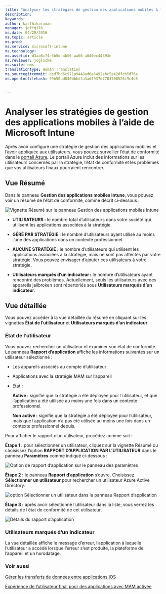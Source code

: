 ```yaml
---
title: "Analyser les stratégies de gestion des applications mobiles à l’aide de Microsoft Intune | Microsoft Intune"
description: 
keywords: 
author: karthikaraman
manager: jeffgilb
ms.date: 04/28/2016
ms.topic: article
ms.prod: 
ms.service: microsoft-intune
ms.technology: 
ms.assetid: d3aa6c74-6b5d-4b50-aa66-a040ec44393e
ms.reviewer: joglocke
ms.suite: ems
translationtype: Human Translation
ms.sourcegitcommit: ded7bd6c971a9448ad6e6492ebc5e42dfcb5d76e
ms.openlocfilehash: 99b50bd040bbbdfa3ad7937d7703700526c9c4d5


---
```


# Analyser les stratégies de gestion des applications mobiles à l’aide de Microsoft Intune
Après avoir configuré une stratégie de gestion des applications mobiles et l’avoir appliquée aux utilisateurs, vous pouvez surveiller l’état de conformité dans le [portail Azure](https://portal.azure.com). Le portail Azure inclut des informations sur les utilisateurs concernés par la stratégie, l’état de conformité et les problèmes que vos utilisateurs finaux pourraient rencontrer.
## Vue Résumé
Dans le panneau **Gestion des applications mobiles Intune**, vous pouvez voir un résumé de l’état de conformité, comme décrit ci-dessous :


![Vignette Résumé sur le panneau Gestion des applications mobiles Intune](../media/mam-azure-portal-user-status-summary.png)

-   **UTILISATEURS :** le nombre total d’utilisateurs dans votre société qui utilisent les applications associées à la stratégie.

-   **GÉRÉ PAR STRATÉGIE :** le nombre d’utilisateurs ayant utilisé au moins l’une des applications dans un contexte professionnel.

-   **AUCUNE STRATÉGIE :** le nombre d’utilisateurs qui utilisent les applications associées à la stratégie, mais ne sont pas affectés par votre stratégie.  Vous pouvez envisager d’ajouter ces utilisateurs à votre stratégie.

- **Utilisateurs marqués d’un indicateur :** le nombre d’utilisateurs ayant rencontré des problèmes. Actuellement, seuls les utilisateurs avec des appareils jailbroken sont répertoriés sous **Utilisateurs marqués d’un indicateur**.


## Vue détaillée
Vous pouvez accéder à la vue détaillée du résumé en cliquant sur les vignettes **État de l’utilisateur** et **Utilisateurs marqués d’un indicateur**.

### État de l’utilisateur
Vous pouvez rechercher un utilisateur et examiner son état de conformité. Le panneau **Rapport d’application** affiche les informations suivantes sur un utilisateur sélectionné :
- Les appareils associés au compte d’utilisateur
- Applications avec la stratégie MAM sur l’appareil
- État :

  **Activé :** signifie que la stratégie a été déployée pour l’utilisateur, et que l’application a été utilisée au moins une fois dans un contexte professionnel.

  **Non activé :** signifie que la stratégie a été déployée pour l’utilisateur, mais que l’application n’a pas été utilisée au moins une fois dans un contexte professionnel depuis.

Pour afficher le rapport d’un utilisateur, procédez comme suit :

**Étape 1 :** pour sélectionner un utilisateur, cliquez sur la vignette Résumé ou choisissez l’option **RAPPORT D’APPLICATION PAR L’UTILISATEUR** dans le panneau **Paramètres** comme indiqué ci-dessous :

![Option de rapport d’application sur le panneau des paramètres](../media/mam-azure-portal-app-reporting-by-user-settings-blade.png)

**Étape 2 :** le panneau **Rapport d’application** s’ouvre. Choisissez **Sélectionner un utilisateur** pour rechercher un utilisateur Azure Active Directory.

![option Sélectionner un utilisateur dans le panneau Rapport d’application](../media/mam-azure-portal-app-reporting-select-user.png)

**Étape 3 :** après avoir sélectionné l’utilisateur dans la liste, vous verrez les détails de l’état de conformité de cet utilisateur.

![Détails du rapport d’application](../media/mam-azure-portal-app-reporting-by-user.png)
### Utilisateurs marqués d’un indicateur
La vue détaillée affiche le message d’erreur, l’application à laquelle l’utilisateur a accédé lorsque l’erreur s’est produite, la plateforme de l’appareil et un horodatage.  

### Voir aussi
[Gérer les transferts de données entre applications iOS](manage-data-transfer-between-ios-apps-with-microsoft-intune.md)

[Expérience de l’utilisateur final pour des applications avec MAM activée](end-user-experience-for-mam-enabled-apps-with-microsoft-intune.md)



<!--HONumber=Jul16_HO1-->


